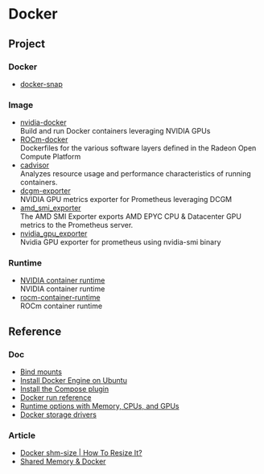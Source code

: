 # Docker

## Project

### Docker

- [docker-snap](https://github.com/docker-snap/docker-snap)

### Image

- [nvidia-docker](https://github.com/NVIDIA/nvidia-docker)
  <br/>Build and run Docker containers leveraging NVIDIA GPUs
- [ROCm-docker](https://github.com/RadeonOpenCompute/ROCm-docker)
  <br/>Dockerfiles for the various software layers defined in the Radeon Open Compute Platform
- [cadvisor](https://github.com/google/cadvisor)
  <br/>Analyzes resource usage and performance characteristics of running containers.
- [dcgm-exporter](https://github.com/NVIDIA/dcgm-exporter)
  <br/>NVIDIA GPU metrics exporter for Prometheus leveraging DCGM
- [amd_smi_exporter](https://github.com/amd/amd_smi_exporter)
  <br/>The AMD SMI Exporter exports AMD EPYC CPU & Datacenter GPU metrics to the Prometheus server.
- [nvidia_gpu_exporter](https://github.com/utkuozdemir/nvidia_gpu_exporter)
  <br/>Nvidia GPU exporter for prometheus using nvidia-smi binary

### Runtime

- [NVIDIA container runtime](https://github.com/NVIDIA/nvidia-container-runtime)
  <br/>NVIDIA container runtime
- [rocm-container-runtime](https://github.com/abuccts/rocm-container-runtime)
  <br/>ROCm container runtime

## Reference

### Doc

- [Bind mounts](https://docs.docker.com/storage/bind-mounts/#choose-the--v-or---mount-flag)
- [Install Docker Engine on Ubuntu](https://docs.docker.com/engine/install/ubuntu/#install-using-the-repository)
- [Install the Compose plugin](https://docs.docker.com/compose/install/linux/)
- [Docker run reference](https://docs.docker.com/engine/reference/run/)
- [Runtime options with Memory, CPUs, and GPUs](https://docs.docker.com/config/containers/resource_constraints/)
- [Docker storage drivers](https://docs.docker.com/storage/storagedriver/select-storage-driver/)

### Article

- [Docker shm-size | How To Resize It?](https://bobcares.com/blog/docker-shm-size/)
- [Shared Memory & Docker](https://datawookie.dev/blog/2021/11/shared-memory-docker/)